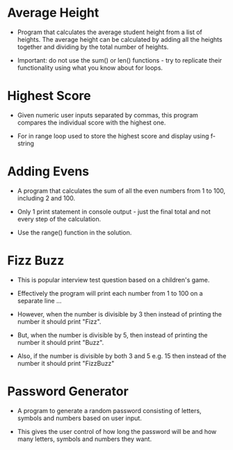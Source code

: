# Average Height

* Program that calculates the average student height from a list of heights. The average height can be calculated by adding all the heights together and dividing by the total number of heights.

* Important: do not use the sum() or len() functions - try to replicate their functionality using what you know about for loops.

# Highest Score

* Given numeric user inputs separated by commas, this program compares the individual score with the highest one.

* For in range loop used to store the highest score and display using f-string

# Adding Evens

* A program that calculates the sum of all the even numbers from 1 to 100, including 2 and 100.

* Only 1 print statement in console output - just the final total and not every step of the calculation.

* Use the range() function in the solution.

# Fizz Buzz

* This is popular interview test question based on a children's game.

* Effectively the program will print each number from 1 to 100 on a separate line ...

* However, when the number is divisible by 3 then instead of printing the number it should print "Fizz".

* But, when the number is divisible by 5, then instead of printing the number it should print "Buzz".

* Also, if the number is divisible by both 3 and 5 e.g. 15 then instead of the number it should print "FizzBuzz"

# Password Generator

* A program to generate a random password consisting of letters, symbols and numbers based on user input.

* This gives the user control of how long the password will be and how many letters, symbols and numbers they want.

